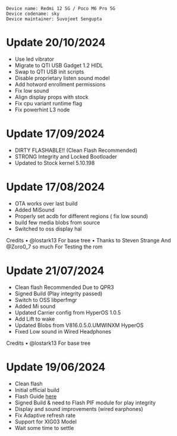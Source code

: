```
Device name: Redmi 12 5G / Poco M6 Pro 5G
Device codename: sky
Device maintainer: Suvojeet Sengupta
```

# Update 20/10/2024
- Use led vibrator
- Migrate to QTI USB Gadget 1.2 HIDL
- Swap to QTI USB init scripts
- Disable proprietary listen sound model
- Add hotword enrollment permissions
- Fix low sound
- Align display props with stock
- Fix cpu variant runtime flag
- Fix powerhint L3 node

# Update 17/09/2024

- DIRTY FLASHABLE!! (Clean Flash Recommended)
- STRONG Integrity and Locked Bootloader
- Updated to Stock kernel 5.10.198


# Update 17/08/2024

- OTA works over last build
- Added MiSound 
- Properly set acdb for different regions ( fix low sound)
- build few media blobs from source
- Switched to oss display hal

Credits
• @lostark13 For base tree
• Thanks to Steven Strange And @Zoro0_7 so much For Testing the rom

# Update 21/07/2024

- Clean flash Recommended Due to QPR3
- Signed Build (Play integrity passed)
- Switch to OSS libperfmgr
- Added Mi sound
- Updated Carrier config from HyperOS 1.0.5
- Add Lift to wake 
- Updated Blobs from V816.0.5.0.UMWINXM HyperOS
- Fixed Low sound in Wired Headphones

Credits
• @lostark13 For base tree

# Update 19/06/2024

- Clean flash
- Initial official build
- Flash Guide [here](https://github.com/Project-PixelStar/official_devices/blob/14/instructions/sky.md)
- Signed Build & need to Flash PIF module for play integrity
- Display and sound improvements (wired earphones)
- Fix Adaptive refresh rate
- Support for XIG03 Model
- Wait some time to settle
